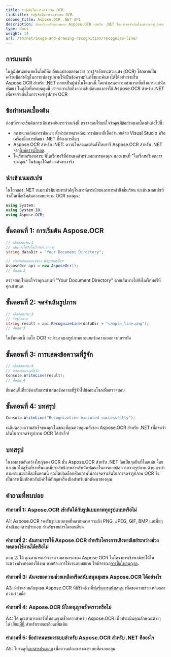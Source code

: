 ```yaml
---
title: รับรู้เส้นในการจดจำภาพ OCR
linktitle: รับรู้เส้นในการจดจำภาพ OCR
second_title: Aspose.OCR .NET API
description: ปลดปล่อยศักยภาพของ Aspose.OCR สำหรับ .NET ในการจดจำเส้นในการจดจำรูปภาพ OCR คู่มือนักพัฒนาซอฟต์แวร์ในการแยกข้อความจากรูปภาพอย่างราบรื่น
type: docs
weight: 14
url: /th/net/image-and-drawing-recognition/recognize-line/
---
```

## การแนะนำ

ในภูมิทัศน์ของเทคโนโลยีที่เปลี่ยนแปลงตลอดเวลา การรู้จำอักขระด้วยแสง (OCR) ได้กลายเป็นเครื่องมือสำคัญในการแปลงรูปภาพให้เป็นข้อความที่แก้ไขและค้นหาได้ได้อย่างราบรื่น Aspose.OCR สำหรับ .NET กลายเป็นผู้นำในโดเมนนี้ โดยนำเสนอความสามารถที่แข็งแกร่งแก่นักพัฒนา ในคู่มือที่ครอบคลุมนี้ เราจะเจาะลึกถึงความซับซ้อนของการใช้ Aspose.OCR สำหรับ .NET เพื่อจดจำเส้นในการจดจำรูปภาพ OCR

## ข้อกำหนดเบื้องต้น

ก่อนที่เราจะเริ่มต้นการเดินทางอันกระจ่างแจ้งนี้ ตรวจสอบให้แน่ใจว่าคุณมีข้อกำหนดเบื้องต้นต่อไปนี้:

- สภาพแวดล้อมการพัฒนา: ตั้งค่าสภาพแวดล้อมการพัฒนาที่เอื้ออำนวยด้วย Visual Studio หรือเครื่องมือการพัฒนา .NET ที่ต้องการอื่นๆ
-  Aspose.OCR สำหรับ .NET: ดาวน์โหลดและติดตั้งไลบรารี Aspose.OCR สำหรับ .NET จาก[ลิ้งค์ดาวน์โหลด](https://releases.aspose.com/ocr/net/).
- ไดเร็กทอรีเอกสาร: มีไดเร็กทอรีที่กำหนดสำหรับเอกสารของคุณ และแทนที่ "ไดเร็กทอรีเอกสารของคุณ" ในข้อมูลโค้ดด้วยเส้นทางจริง

## นำเข้าเนมสเปซ

ในโลกของ .NET เนมสเปซมีบทบาทสำคัญในการจัดระเบียบและการเข้าถึงชั้นเรียน นำเข้าเนมสเปซที่จำเป็นเพื่อเริ่มต้นความพยายาม OCR ของคุณ:

```csharp
using System;
using System.IO;
using Aspose.OCR;
```

## ขั้นตอนที่ 1: การเริ่มต้น Aspose.OCR

```csharp
// เอ็กซ์สตาร์ท:1
// เส้นทางไปยังไดเร็กทอรีเอกสาร
string dataDir = "Your Document Directory";

// เริ่มต้นอินสแตนซ์ของ AsposeOcr
AsposeOcr api = new AsposeOcr();
// สิ้นสุด:1
```

ตรวจสอบให้แน่ใจว่าคุณแทนที่ "Your Document Directory" ด้วยเส้นทางไปยังไดเร็กทอรีที่คุณกำหนด

## ขั้นตอนที่ 2: จดจำเส้นรูปภาพ

```csharp
// เอ็กซ์สตาร์ท:3
// รับรู้ถึงภาพ
string result = api.RecognizeLine(dataDir + "sample_line.png");
// สิ้นสุด:3
```

ในขั้นตอนนี้ กลไก OCR จะประมวลผลรูปภาพและแยกข้อความออกจากบรรทัด

## ขั้นตอนที่ 3: การแสดงข้อความที่รู้จัก

```csharp
// เอ็กซ์สตาร์ท:4
// แสดงข้อความที่รู้จัก
Console.WriteLine(result);
// สิ้นสุด:4
```

ขั้นตอนนี้เกี่ยวข้องกับการนำเสนอข้อความที่รู้จักไปยังคอนโซลเพื่อตรวจสอบ

## ขั้นตอนที่ 4: บทสรุป

```csharp
Console.WriteLine("RecognizeLine executed successfully");
```

เฉลิมฉลองความสำเร็จของคุณในขณะที่คุณควบคุมพลังของ Aspose.OCR สำหรับ .NET เพื่อจดจำเส้นในการจดจำรูปภาพ OCR ได้สำเร็จ!

## บทสรุป

ในขอบเขตอันกว้างใหญ่ของ OCR นั้น Aspose.OCR สำหรับ .NET ถือเป็นจุดยืนที่โดดเด่น โดยนำเสนอโซลูชันที่ราบรื่นและมีประสิทธิภาพสำหรับนักพัฒนาในการแยกข้อความจากรูปภาพ ด้วยการทำตามคำแนะนำทีละขั้นตอนนี้ คุณได้ปลดล็อกศักยภาพในการจดจำเส้นในการจดจำรูปภาพ OCR ซึ่งเป็นการเพิ่มทักษะอันมีค่าให้กับชุดเครื่องมือสำหรับนักพัฒนาของคุณ

## คำถามที่พบบ่อย

### คำถามที่ 1: Aspose.OCR เข้ากันได้กับรูปแบบภาพทุกรูปแบบหรือไม่

 A1: Aspose.OCR รองรับรูปแบบภาพที่หลากหลาย รวมถึง PNG, JPEG, GIF, BMP และอื่นๆ อ้างถึง[เอกสารประกอบ](https://reference.aspose.com/ocr/net/) สำหรับรายการโดยละเอียด

### คำถามที่ 2: ฉันสามารถใช้ Aspose.OCR สำหรับโครงการเชิงพาณิชย์ระหว่างช่วงทดลองใช้งานได้หรือไม่

 ตอบ 2: ได้ คุณสามารถสำรวจความสามารถของ Aspose.OCR ในโครงการเชิงพาณิชย์ได้ในระหว่างช่วงทดลองใช้งาน หากต้องการใช้งานแบบขยาย ให้พิจารณา[การซื้อใบอนุญาต](https://purchase.aspose.com/buy).

### คำถามที่ 3: ฉันจะขอความช่วยเหลือหรือสนับสนุนชุมชน Aspose.OCR ได้อย่างไร

 A3: มีส่วนร่วมกับชุมชน Aspose.OCR ที่มีชีวิตชีวาที่[ฟอรั่มการสนับสนุน](https://forum.aspose.com/c/ocr/16) เพื่อขอความช่วยเหลือและความร่วมมือ

### คำถามที่ 4: Aspose.OCR มีใบอนุญาตชั่วคราวหรือไม่

A4: ได้ คุณสามารถขอรับใบอนุญาตชั่วคราวสำหรับ Aspose.OCR เพื่อประเมินคุณลักษณะต่างๆ ได้ เยี่ยม[ที่นี่](https://purchase.aspose.com/temporary-license/) สำหรับรายละเอียดเพิ่มเติม

### คำถามที่ 5: ข้อกำหนดของระบบสำหรับ Aspose.OCR สำหรับ .NET คืออะไร

 A5: โปรดดูที่[เอกสารประกอบ](https://reference.aspose.com/ocr/net/) เพื่อความต้องการของระบบที่ครอบคลุม